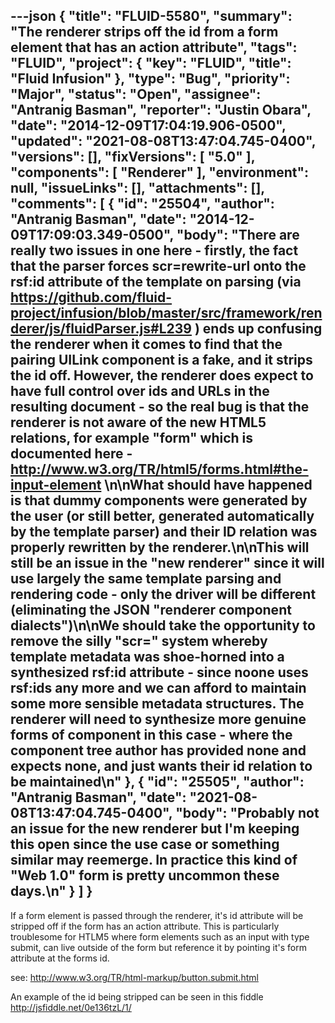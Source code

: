 ---json
{
  "title": "FLUID-5580",
  "summary": "The renderer strips off the id from a form element that has an action attribute",
  "tags": "FLUID",
  "project": {
    "key": "FLUID",
    "title": "Fluid Infusion"
  },
  "type": "Bug",
  "priority": "Major",
  "status": "Open",
  "assignee": "Antranig Basman",
  "reporter": "Justin Obara",
  "date": "2014-12-09T17:04:19.906-0500",
  "updated": "2021-08-08T13:47:04.745-0400",
  "versions": [],
  "fixVersions": [
    "5.0"
  ],
  "components": [
    "Renderer"
  ],
  "environment": null,
  "issueLinks": [],
  "attachments": [],
  "comments": [
    {
      "id": "25504",
      "author": "Antranig Basman",
      "date": "2014-12-09T17:09:03.349-0500",
      "body": "There are really two issues in one here - firstly, the fact that the parser forces scr=rewrite-url onto the rsf:id attribute of the template on parsing (via <https://github.com/fluid-project/infusion/blob/master/src/framework/renderer/js/fluidParser.js#L239> ) ends up confusing the renderer when it comes to find that the pairing UILink component is a fake, and it strips the id off. However, the renderer does expect to have full control over ids and URLs in the resulting document - so the real bug is that the renderer is not aware of the new HTML5 relations, for example \"form\" which is documented here - <http://www.w3.org/TR/html5/forms.html#the-input-element>&#x20;\n\nWhat should have happened is that dummy components were generated by the user (or still better, generated automatically by the template parser) and their ID relation was properly rewritten by the renderer.\n\nThis will still be an issue in the \"new renderer\" since it will use largely the same template parsing and rendering code - only the driver will be different (eliminating the JSON \"renderer component dialects\")\n\nWe should take the opportunity to remove the silly \"scr=\" system whereby template metadata was shoe-horned into a synthesized rsf:id attribute - since noone uses rsf:ids any more and we can afford to maintain some more sensible metadata structures. The renderer will need to synthesize more genuine forms of component in this case - where the component tree author has provided none and expects none, and just wants their id relation to be maintained\n"
    },
    {
      "id": "25505",
      "author": "Antranig Basman",
      "date": "2021-08-08T13:47:04.745-0400",
      "body": "Probably not an issue for the new renderer but I'm keeping this open since the use case or something similar may reemerge. In practice this kind of \"Web 1.0\" form is pretty uncommon these days.\n"
    }
  ]
}
---
If a form element is passed through the renderer, it's id attribute will be stripped off if the form has an action attribute. This is particularly troublesome for HTLM5 where form elements such as an input with type submit, can live outside of the form but reference it by pointing it's form attribute at the forms id.

see: <http://www.w3.org/TR/html-markup/button.submit.html>

An example of the id being stripped can be seen in this fiddle\
<http://jsfiddle.net/0e136tzL/1/>

        